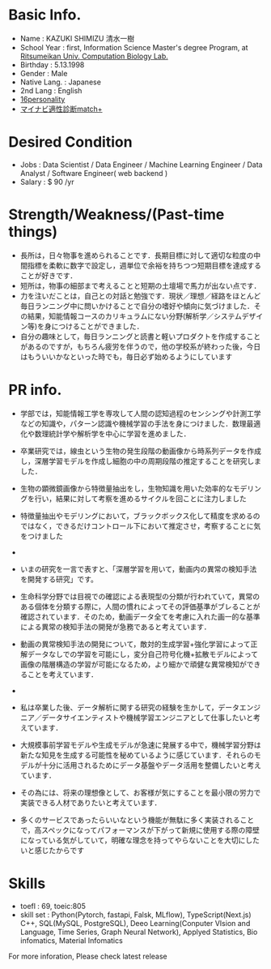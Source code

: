 # Basic Info.
- Name : KAZUKI SHIMIZU 清水一樹
- School Year : first, Information Science Master's degree Program, at [Ritsumeikan Univ.](https://en.ritsumei.ac.jp/)[ Computation Biology Lab.](http://www.cb.is.ritsumei.ac.jp/)
- Birthday : 5.13.1998 
- Gender : Male
- Native Lang. : Japanese
- 2nd Lang : English
- [16personality](https://www.16personalities.com/profiles/c49204f874449)
- [マイナビ適性診断match+](https://github.com/Kazuki-Shimizu513/kazuki.github.io/blob/main/PersonalityQuestions/R14778908.pdf)

# Desired Condition
- Jobs : Data Scientist / Data Engineer / Machine Learning Engineer / Data Analyst / Software Engineer( web backend )
- Salary : $ 90 /yr


# Strength/Weakness/(Past-time things)
- 長所は，日々物事を進められることです．長期目標に対して適切な粒度の中間指標を柔軟に数字で設定し，週単位で余裕を持ちつつ短期目標を達成することが好きです．
- 短所は，物事の細部まで考えることと短期の土壇場で馬力が出ない点です．
- 力を注いだことは，自己との対話と勉強です．現状／理想／経路をほとんど毎日ランニング中に問いかけることで自分の嗜好や傾向に気づけました．その結果，知能情報コースのカリキュラムにない分野(解析学／システムデザイン等)を身につけることができました．
- 自分の趣味として，毎日ランニングと読書と軽いプロダクトを作成することがあるのですが，もちろん疲労を伴うので，他の学校系が終わった後，今日はもういいかなといった時でも，毎日必ず始めるようにしています


# PR info.
- 学部では，知能情報工学を専攻して人間の認知過程のセンシングや計測工学などの知識や，パターン認識や機械学習の手法を身につけました．数理最適化や数理統計学や解析学を中心に学習を進めました．
- 卒業研究では，線虫という生物の発生段階の動画像から時系列データを作成し，深層学習モデルを作成し細胞の中の周期段階の推定することを研究しました．
- 生物の顕微鏡画像から特徴量抽出をし，生物知識を用いた効率的なモデリングを行い，結果に対して考察を進めるサイクルを回ことに注力しました
- 特徴量抽出やモデリングにおいて，ブラックボックス化して精度を求めるのではなく，できるだけコントロール下において推定させ，考察することに気をつけました

-
- いまの研究を一言で表すと、「深層学習を用いて，動画内の異常の検知手法を開発する研究」です。
- 生命科学分野では目視での確認による表現型の分類が行われていて，異常のある個体を分類する際に，人間の慣れによってその評価基準がブレることが確認されています．そのため，動画データ全てを考慮に入れた画一的な基準による異常の検知手法の開発が急務であると考えています．
- 動画の異常検知手法の開発について，敵対的生成学習+強化学習によって正解データなしでの学習を可能にし，変分自己符号化機+拡散モデルによって画像の階層構造の学習が可能になるため，より細かで頑健な異常検知ができることを考えています．

-
- 私は卒業した後、データ解析に関する研究の経験を生かして，データエンジニア／データサイエンティストや機械学習エンジニアとして仕事したいと考えています．
- 大規模事前学習モデルや生成モデルが急速に発展する中で，機械学習分野は新たな知見を生成する可能性を秘めているように感じています．それらのモデルが十分に活用されるためにデータ基盤やデータ活用を整備したいと考えています．
- その為には、将来の理想像として、お客様が気にすることを最小限の労力で実装できる人材でありたいと考えています．
- 多くのサービスであったらいいなという機能が無駄に多く実装されることで，高スペックになってパフォーマンスが下がって新規に使用する際の障壁になっている気がしていて，明確な理念を持ってやらないことを大切にしたいと感じたからです


# Skills
- toefl : 69, toeic:805
- skill set : Python(Pytorch, fastapi, Falsk, MLflow), TypeScript(Next.js) C++, SQL(MySQL, PostgreSQL), Deeo Learning(Conputer VIsion and Language, Time Series, Graph Neural Network), Applyed Statistics, Bio infomatics, Material Infomatics


For more inforation, Please check latest release


